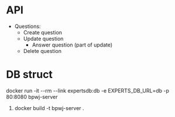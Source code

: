 # API

- Questions:
  - Create question
  - Update question
    - Answer question (part of update)
  - Delete question

# DB struct
docker run -it --rm --link expertsdb:db -e EXPERTS_DB_URL=db -p 80:8080 bpwj-server

1) docker build -t bpwj-server .